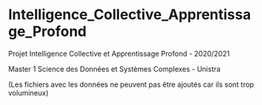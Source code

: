 # Intelligence_Collective_Apprentissage_Profond

Projet Intelligence Collective et Apprentissage Profond - 2020/2021

Master 1 Science des Données et Systèmes Complexes - Unistra

(Les fichiers avec les données ne peuvent pas être ajoutés car ils sont trop volumineux)
